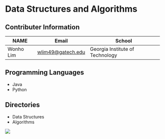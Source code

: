 # Data Structures and Algorithms

## Contributer Information
| NAME      | Email                |School                            |
| --------- | -------------------- |----------------------------------|
| Wonho Lim | wlim49@gatech.edu    | Georgia Institute of Technology  |

## Programming Languages
* Java
* Python

## Directories
* Data Structures
* Algorithms

![](https://res.infoq.com/articles/overcoming-privacy-challenges-synthetic-data/en/headerimage/Overcoming-Data-Scarcity-Privacy-Challenges-with-Synthetic-Data-header-1608564048402.jpg)
